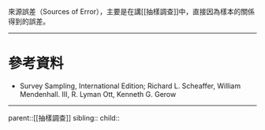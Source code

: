來源誤差（Sources of Error），主要是在講[[抽樣調查]]中，直接因為樣本的關係得到的誤差。      

- - -
# 參考資料
- Survey Sampling, International Edition; Richard L. Scheaffer, William Mendenhall. III, R. Lyman Ott, Kenneth G. Gerow
- - -
parent::[[抽樣調查]]
sibling::
child::